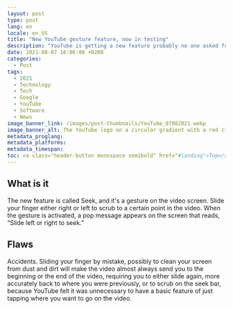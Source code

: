 ```yaml
---
layout: post
type: post
lang: en
locale: en_US
title: "New YouTube gesture feature, now in testing"
description: "YouTube is getting a new feature probably no one asked for. Here is my opinion."
date: 2021-08-07 16:06:00 +0200
categories:
  - Post
tags:
  - 2021
  - Technology
  - Tech
  - Google
  - YouTube
  - Software
  - News
image_banner_link: /images/post-thumbnails/YouTube_07082021.webp
image_banner_alt: The YouTube logo on a circular gradient with a red circle in the middle, and a gray background
metadata_proglang:
metadata_platforms:
metadata_timespan:
toc: <a class="header-button monospace semibold" href="#landing">Top</a><br><a class="header-button monospace semibold" href="#what-is-it">What is it</a><br><a class="header-button monospace semibold" href="#flaws">Flaws</a>
---
```


## What is it
The new feature is called Seek, and it's a gesture on the video screen. Slide your finger either right or left to scrub to a certain point in the video. When the gesture is activated, a pop message appears on the screen that reads, “Slide left or right to seek.”

## Flaws
Accidents. Sliding your finger by mistake, possibly to clean your screen from dust and dirt will make the video almost always send you to the beginning or the end of the video, requiring you to either slide again, more accurately back to where you were previously, or to scrub on the seek bar, because YouTube felt it was unnecessary to have a basic feature of just tapping where you want to go on the video.
